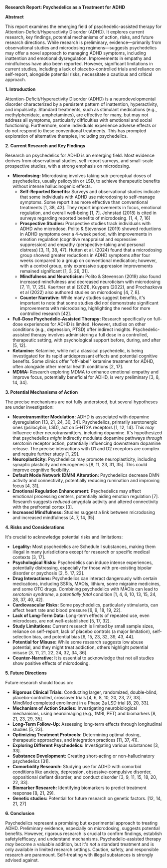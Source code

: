 **Research Report: Psychedelics as a Treatment for ADHD**

**Abstract**

This report examines the emerging field of psychedelic-assisted therapy for Attention-Deficit/Hyperactivity Disorder (ADHD). It explores current research, key findings, potential mechanisms of action, risks, and future research directions. While research is preliminary, evidence—primarily from observational studies and microdosing regimens—suggests psychedelics may offer a novel approach to managing ADHD symptoms, including inattention and emotional dysregulation.  Improvements in empathy and mindfulness have also been reported. However, significant limitations in current studies, including a lack of placebo-controlled trials and reliance on self-report, alongside potential risks, necessitate a cautious and critical approach.

**1. Introduction**

Attention-Deficit/Hyperactivity Disorder (ADHD) is a neurodevelopmental disorder characterized by a persistent pattern of inattention, hyperactivity, and impulsivity. Standard treatments, such as stimulant medications (e.g., methylphenidate, amphetamines), are effective for many, but may not address all symptoms, particularly difficulties with emotional and social functioning. Furthermore, some individuals experience adverse effects or do not respond to these conventional treatments. This has prompted exploration of alternative therapies, including psychedelics.

**2. Current Research and Key Findings**

Research on psychedelics for ADHD is an emerging field. Most evidence derives from observational studies, self-report surveys, and small-scale prospective studies, with a strong emphasis on microdosing.

*   **Microdosing:** Microdosing involves taking sub-perceptual doses of psychedelics, usually psilocybin or LSD, to achieve therapeutic benefits without intense hallucinogenic effects.
    *   **Self-Reported Benefits:** Surveys and observational studies indicate that some individuals with ADHD use microdosing to self-manage symptoms. Some report it as more effective than conventional treatments [1, 38, 43].  They report improvements in focus, emotional regulation, and overall well-being [1, 7]. Johnstad (2018) is cited in surveys regarding reported benefits of microdosing. [1, 4, 7, 16]
    *   **Prospective Studies:** Prospective studies track individuals with ADHD who microdose. Polito & Stevenson (2019) showed reductions in ADHD symptoms over a 4-week period, with improvements in emotion regulation (cognitive reappraisal and expressive suppression) and empathy (perspective-taking and personal distress) [3, 11, 38, 47]. Hutten et al. (2024) found that a microdosing group showed greater reductions in ADHD symptoms after four weeks compared to a group on conventional medication; however, with a control group, only expressive suppression improvements remained significant [1, 3, 26, 31].
    *   **Mindfulness and Neuroticism:** Polito & Stevenson (2019) also found increased mindfulness and decreased neuroticism with microdosing [7, 11, 17, 25]. Kaertner et al (2021), Kuypers (2022), and Prochazkova et al (2022) also authored studies on microdosing [4, 7, 8].
    * **Counter Narrative:** While many studies suggest benefits, it's important to note that some studies did *not* demonstrate significant improvements with microdosing, highlighting the need for more controlled research [42].
*   **Full-Dose Psychedelic-Assisted Therapy:** Research specifically on full-dose experiences for ADHD is limited. However, studies on other conditions (e.g., depression, PTSD) offer indirect insights. Psychedelic-assisted therapy involves administering a full dose in a controlled, therapeutic setting, with psychological support before, during, and after [5, 12].
*   **Ketamine:** Ketamine, while not a classical psychedelic, is being investigated for its rapid antidepressant effects and potential cognitive benefits. Some clinics offer "off-label" ketamine treatment for ADHD, often alongside other mental health conditions [2, 17].
*   **MDMA:** Research exploring MDMA to enhance emotional empathy and improve focus, potentially beneficial for ADHD, is very preliminary [3, 8, 14, 34].

**3. Potential Mechanisms of Action**

The precise mechanisms are not fully understood, but several hypotheses are under investigation:

*   **Neurotransmitter Modulation:** ADHD is associated with dopamine dysregulation [13, 21, 24, 30, 34]. Psychedelics, primarily serotonergic ones (psilocybin, LSD), act on 5-HT2A receptors [1, 12, 14]. This *may* influence other neurotransmitters, including dopamine.  It's hypothesized that psychedelics *might* indirectly modulate dopamine pathways *through* serotonin receptor action, potentially influencing downstream dopamine release. The precise interactions with D1 and D2 receptors are complex and require further study [1, 29].
*   **Neuroplasticity:** Psychedelics may promote neuroplasticity, including synaptic plasticity and neurogenesis [8, 11, 23, 31, 35]. This could improve cognitive flexibility.
*   **Default Mode Network (DMN) Alteration:** Psychedelics decrease DMN activity and connectivity, potentially reducing rumination and improving focus [4, 31].
*   **Emotional Regulation Enhancement:** Psychedelics may affect emotional processing centers, potentially aiding emotion regulation [7]. Research suggests *reduced* amygdala activity and altered connectivity with the prefrontal cortex [3].
*   **Increased Mindfulness:** Studies suggest a link between microdosing and increased mindfulness [4, 7, 14, 35].

**4. Risks and Considerations**

It's crucial to acknowledge potential risks and limitations:

*   **Legality:** Most psychedelics are Schedule I substances, making them illegal in many jurisdictions except for research or specific medical contexts [3, 17].
*   **Psychological Risks:** Psychedelics can induce intense experiences, potentially distressing, especially for those with pre-existing bipolar disorder or psychosis [2, 5, 17, 22].
*   **Drug Interactions:** Psychedelics can interact dangerously with certain medications, including SSRIs, MAOIs, lithium, some migraine medicines, and some OTC drugs. Combining psychedelics with MAOIs can lead to *serotonin syndrome*, a *potentially fatal* condition [1, 4, 6, 10, 13, 15, 24, 28, 37, 40, 42].
*   **Cardiovascular Risks:** Some psychedelics, particularly stimulants, can affect heart rate and blood pressure [6, 9, 18, 19, 22].
*   **Lack of Long-Term Data:** Long-term effects of repeated use, even microdoses, are not well-established [5, 17, 32].
*   **Study Limitations:** Current research is limited by small sample sizes, reliance on self-report, lack of placebo controls (a major limitation), self-selection bias, and potential bias [6, 15, 23, 32, 39, 43, 44].
*   **Potential for Misuse:** While some research suggests low abuse potential, and they might treat addiction, others highlight potential misuse [3, 11, 21, 22, 24, 32, 34, 36].
*   **Counter-Narrative:** It is essential to acknowledge that not all studies show positive effects of microdosing.

**5. Future Directions**

Future research should focus on:

*   **Rigorous Clinical Trials:** Conducting larger, randomized, double-blind, placebo-controlled, crossover trials [4, 6, 8, 10, 20, 23, 27, 33]. MindMed completed enrollment in a Phase 2a LSD trial [8, 20, 33].
*   **Mechanism of Action Studies:** Investigating neurobiological mechanisms, using neuroimaging (e.g., fMRI, PET) and biomarkers [8, 21, 23, 29, 35].
*   **Long-Term Follow-Up:** Assessing long-term effects through longitudinal studies [5, 23].
*   **Optimizing Treatment Protocols:** Determining optimal dosing, therapeutic approaches, and integration practices [11, 37, 41].
*   **Exploring Different Psychedelics:** Investigating various substances [3, 33].
*   **Substance Development:** Creating short-acting or non-hallucinatory psychedelics [31].
*   **Comorbidity Research:** Studying use for ADHD with comorbid conditions like anxiety, depression, obsessive-compulsive disorder, oppositional defiant disorder, and conduct disorder [3, 9, 11, 15, 18, 20, 22, 33].
*   **Biomarker Research:** Identifying biomarkers to predict treatment response [8, 21, 29].
* **Genetic studies:** Potential for future research on genetic factors. [12, 14, 21, 27]

**6. Conclusion**

Psychedelics represent a promising but experimental approach to treating ADHD. Preliminary evidence, especially on microdosing, suggests potential benefits. However, rigorous research is crucial to confirm findings, establish safety/efficacy, and understand mechanisms. Psychedelic-assisted therapy *may* become a valuable addition, but it's *not* a standard treatment and is only available in limited research settings. Caution, safety, and responsible research are paramount. Self-treating with illegal substances is strongly advised against.
